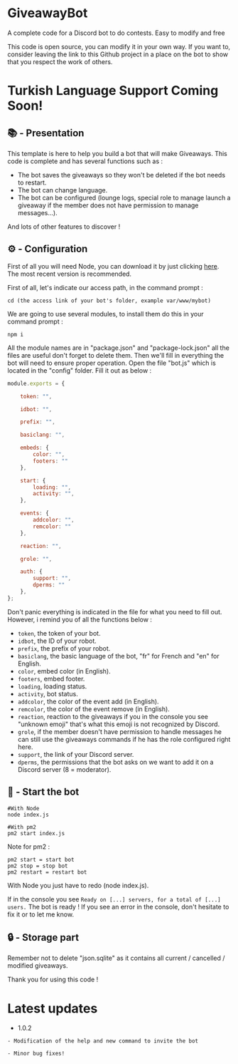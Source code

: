 # GiveawayBot
A complete code for a Discord bot to do contests. Easy to modify and free 

This code is open source, you can modify it in your own way. If you want to, consider leaving the link to this Github project in a place on the bot to show that you respect the work of others.


# Turkish Language Support Coming Soon!


## 📚 - Presentation

This template is here to help you build a bot that will make Giveaways.
This code is complete and has several functions such as :

- The bot saves the giveaways so they won't be deleted if the bot needs to restart.
- The bot can change language.
- The bot can be configured (lounge logs, special role to manage launch a giveaway if the member does not have permission to manage messages...).

And lots of other features to discover !

## ⚙️ - Configuration

First of all you will need Node, you can download it by just clicking [here](https://nodejs.org/en/download/). The most recent version is recommended.

First of all, let's indicate our access path, in the command prompt :

```
cd (the access link of your bot's folder, example var/www/mybot)
```

We are going to use several modules, to install them do this in your command prompt :

```
npm i
```

All the module names are in "package.json" and "package-lock.json" all the files are useful don't forget to delete them.
Then we'll fill in everything the bot will need to ensure proper operation.
Open the file "bot.js" which is located in the "config" folder.
Fill it out as below :

```js
module.exports = {

    token: "",

    idbot: "",

    prefix: "",

    basiclang: "",

    embeds: {
        color: "",
        footers: ""
    },

    start: {
        loading: "",
        activity: "",
    },

    events: {
        addcolor: "",
        remcolor: ""
    },

    reaction: "",

    grole: "",

    auth: {
        support: "",
        dperms: ""
    },
};
```

Don't panic everything is indicated in the file for what you need to fill out.
However, i remind you of all the functions below :

- `token`, the token of your bot.
- `idbot`, the ID of your robot.
- `prefix`, the prefix of your robot.
- `basiclang`, the basic language of the bot, "fr" for French and "en" for English.
- `color`, embed color (in English).
- `footers`, embed footer.
- `loading`, loading status.
- `activity`, bot status.
- `addcolor`, the color of the event add (in English).
- `remcolor`, the color of the event remove (in English).
- `reaction`, reaction to the giveaways if you in the console you see "unknown emoji" that's what this emoji is not recognized by Discord.
- `grole`, if the member doesn't have permission to handle messages he can still use the giveaways commands if he has the role configured right here.
- `support`, the link of your Discord server.
- `dperms`, the permissions that the bot asks on we want to add it on a Discord server (8 = moderator).

## 🚀 - Start the bot

```
#With Node
node index.js

#With pm2
pm2 start index.js
```

Note for pm2 : 

```
pm2 start = start bot
pm2 stop = stop bot
pm2 restart = restart bot
```

With Node you just have to redo (node index.js).

If in the console you see `Ready on [...] servers, for a total of [...] users.` The bot is ready !
If you see an error in the console, don't hesitate to fix it or to let me know.

## 🔒 - Storage part

Remember not to delete "json.sqlite" as it contains all current / cancelled / modified giveaways.

Thank you for using this code !

# Latest updates

- 1.0.2

```
- Modification of the help and new command to invite the bot
```
```
- Minor bug fixes!
```

